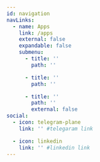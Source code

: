 ```yaml
---
id: navigation
navLinks:
  - name: Apps
    link: /apps
    external: false
    expandable: false
    submenu:
      - title: ''
        path: ''

      - title: ''
        path: ''

      - title: ''
        path: ''
        external: false
social:
  - icon: telegram-plane
    link: '' #telegaram link

  - icon: linkedin
    link: '' #linkedin link
---
```

